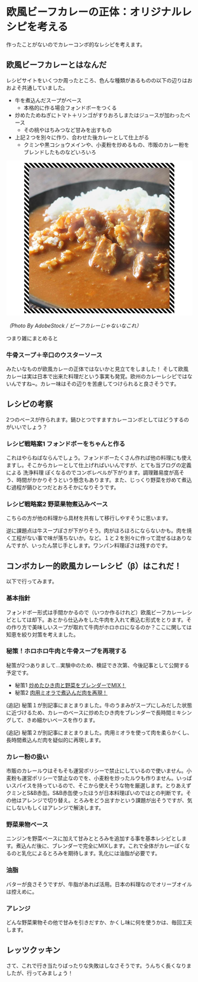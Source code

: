 # 欧風ビーフカレーの正体：オリジナルレシピを考える

作ったことがないのでカレーコンボ的なレシピを考えます。

## 欧風ビーフカレーとはなんだ

レシピサイトをいくつか周ったところ、色んな種類があるものの以下の辺りはおおよそ共通していました。

* 牛を煮込んだスープがベース
    * 本格的に作る場合フォンドボーをつくる
* 炒めたためねぎにトマト＋リンゴがすりおろしまたはジュースが加わったベース
    * その桃やはちみつなど甘みを出すもの
* 上記２つを別々に作り、合わせた後カレーとして仕上がる
    * クミンや黒コショウメインや、小麦粉を炒めるもの、市販のカレー粉をブレンドしたものなどいろいろ

[![curry image by adobe stock](/images/misc/AdobeStock_377645099_1.jpeg)](/images_original/misc/AdobeStock_377645099.jpeg)

_（Photo By AdobeStock / ビーフカレーじゃないなこれ）_


つまり雑にまとめると

### 牛骨スープ＋辛口のウスターソース
みたいなものが欧風カレーの正体ではないかと見立てをしました！
そして欧風カレーは実は日本で出来た料理だという事実も発覚。欧州のカレーレシピではないんですね~。カレー味はその辺りを苦慮してつけられると良さそうです。

## レシピの考察

2つのベースが作られます。鍋ひとつですますカレーコンボとしてはどうするのがいいでしょう？

### レシピ戦略案1 フォンドボーをちゃんと作る

これはやらねばならんでしょう。フォンドボーたくさん作れば他の料理にも使えますし。そこからカレーとして仕上げればいいんですが、とても当ブログの定義による 洗浄料理 ぽくなるのでコンボレベルが下がります。調理難易度が高そう、時間がかかりそうという懸念もあります。また、じっくり野菜を炒めて煮込む過程が鍋ひとつだとおろそかになりそうです。

### レシピ戦略案2 野菜果物煮込みベース

こちらの方が他の料理から具材を共有して移行しやすそうに思います。

逆に課題点は牛スープぽさが下がりそう。肉がほろほろにならないかも。肉を焼く工程がない事で味が落ちないか。など。１と２を別々に作って混ぜるはありなんですが、いったん禁じ手とします。ワンパン料理ぽさは残すのです。

## コンボカレー的欧風カレーレシピ（β）はこれだ！

以下で行ってみます。

### 基本指針

フォンドボー形式は手間かかるので（いつか作るけれど）欧風ビーフカレーレシピとしては却下。あとから仕込みをした牛肉を入れて煮込む形式をとります。その作り方で美味しいスープが取れて牛肉がホロホロになるのか？ここに関しては知恵を絞り対策を考えました。

### 秘策！ホロホロ牛肉と牛骨スープを再現する

秘策が2つありまして…実験中のため、検証でき次第、今後記事として公開する予定です。

* 秘策1 [炒めたひき肉と野菜をブレンダーでMIX！](https://curryoki.hatenablog.jp/entry/2025/02/23/045811)
* 秘策2 [肉用ミオラで煮込んだ肉を再現！](https://curryoki.hatenablog.jp/entry/2025/02/24/123226)

(追記) 秘策１が別記事にまとまりました。牛のうまみがスープにしみだした状態に近づけるため、カレーのベースに炒めたひき肉をブレンダーで長時間ミキシングして、きめ細かいベースを作ります。

(追記) 秘策２が別記事にまとまりました。肉用ミオラを使って肉を柔らかくし、長時間煮込んだ肉を疑似的に再現します。

### カレー粉の扱い

市販のカレールウはそもそも運営ポリシーで禁止にしているので使いません。小麦粉も運営ポリシーで禁止なのでを、小麦粉を炒ったルウも作りません。いっぱいスパイスを持っているので、そこから使えそうな物を厳選します。とりあえずクミンとS&B赤缶。S&B赤缶使ったほうが日本料理ぽいのではとの判断です。その他はアレンジで切り替え。とろみをどう出すかという課題が出そうですが、気にしないもしくはアレンジで解決します。

### 野菜果物ベース

ニンジンを野菜ベースに加えて甘みととろみを追加する事を基本レシピとします。煮込んだ後に、ブレンダーで完全にMIXします。これで全体がカレーぽくなるのと乳化によるとろみを期待します。乳化には油脂が必要です。

### 油脂

バターが良さそうですが、牛脂があれば活用。日本の料理なのでオリーブオイルは控えめに。

### アレンジ

どんな野菜果物その他で甘みを引きだすか、かくし味に何を使うかは、毎回工夫します。

## レッツクッキン

さて、これで行き当たりばったりな失敗はしなさそうです。うんちく長くなりましたが、行ってみましょう！


